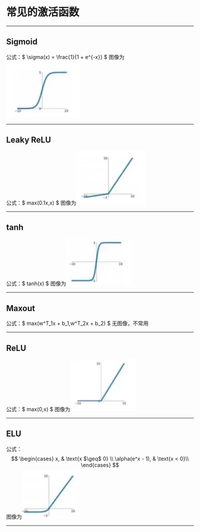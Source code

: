 # 常见的激活函数
***
## Sigmoid
公式：$ \sigma(x) =  \frac{1}{1 + e^{-x}} $ 
图像为
![函数图像](Snipaste_2022-01-22_15-10-42.png)
***
## Leaky ReLU
公式：$ max(0.1x,x) $
图像为![函数图像](Snipaste_2022-01-22_15-20-08.png)
***
## tanh
公式：$ tanh(x) $
图像为![函数图像](Snipaste_2022-01-22_15-21-24.png)
***
## Maxout
公式：$ max(w^T_1x + b_1,w^T_2x + b_2) $
无图像，不常用
***
## ReLU
公式：$ max(0,x) $
图像为![函数图像](Snipaste_2022-01-22_15-25-10.png)
***
## ELU
公式：
$$
    \begin{cases}
    x, & \text{x $\geq$ 0} \\
    \alpha(e^x - 1), & \text{x < 0}\\
  \end{cases} 
$$
图像为![函数图像](Snipaste_2022-01-22_15-37-29.png)
***




